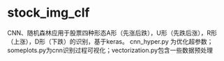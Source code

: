 # stock_img_clf
CNN、随机森林应用于股票四种形态A形（先涨后跌），U形（先跌后涨），R形（上涨），D形（下跌）的识别，基于keras。
cnn_hyper.py 为优化超参数；someplots.py为cnn识别过程可视化；vectorization.py包含一些数据预处理
